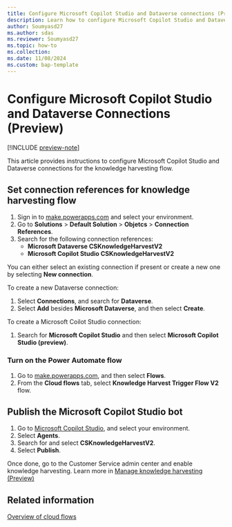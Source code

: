 ```yaml
---
title: Configure Microsoft Copilot Studio and Dataverse connections (Preview)
description: Learn how to configure Microsoft Copilot Studio and Dataverse connections for the knowledge harvest flow.
author: Soumyasd27
ms.author: sdas
ms.reviewer: Soumyasd27
ms.topic: how-to
ms.collection:
ms.date: 11/08/2024
ms.custom: bap-template
---
```


# Configure Microsoft Copilot Studio and Dataverse Connections (Preview)

[!INCLUDE [preview-note](~/../shared-content/shared/preview-includes/preview-note-d365.md)]

This article provides instructions to configure Microsoft Copilot Studio and Dataverse connections for the knowledge harvesting flow. 

## Set connection references for knowledge harvesting flow

1. Sign in to [make.powerapps.com](https://make.powerapps.com) and select your environment.
1. Go to **Solutions** > **Default Solution** > **Objetcs** > **Connection References**.
1. Search for the following connection references:
    - **Microsoft Dataverse CSKnowledgeHarvestV2**
    - **Microsoft Copilot Studio CSKnowledgeHarvestV2**
 
You can either select an existing connection if present or create a new one by selecting **New connection**.

To create a new Dataverse connection:
1. Select **Connections**, and search for **Dataverse**. 
1. Select **Add** besides **Microsoft Dataverse**, and then select **Create**.
 
To create a Microsoft Coilot Studio connection:
1. Search for **Microsoft Copilot Studio** and then select **Microsoft Copilot Studio (preview)**.

### Turn on the Power Automate flow

1. Go to [make.powerapps.com](https://make.powerapps.com), and then select **Flows**.
1. From the **Cloud flows** tab, select **Knowledge Harvest Trigger Flow V2** flow.
 

## Publish the Microsoft Copilot Studio bot

1. Go to [Microsoft Copilot Studio](https://copilotstudio.microsoft.com), and select your environment.
1. Select **Agents**.
1. Search for and select **CSKnowledgeHarvestV2**.
1. Select **Publish**.

Once done, go to the Customer Service admin center and enable knowledge harvesting. Learn more in [Manage knowledge harvesting (Preview)](admin-km-agent.md#manage-knowledge-harvesting-preview)
 
## Related information

[Overview of cloud flows](/power-automate/overview-cloud)

